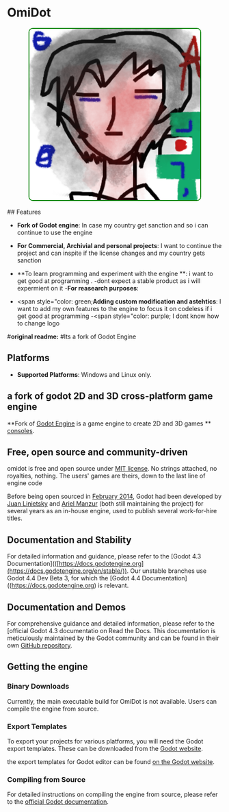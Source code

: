 # **OmiDot**

<p align="center">
  <img src="images/omidotimage.png" width="400" alt="OmiDot Engine logo" style="border: 2px solid green; border-radius: 10px;">
</p>
## Features

- **Fork of Godot engine**: In case my country get sanction and so i can continue to use the engine
- **For Commercial, Archivial and personal projects**: I want to continue the project and can inspite if the license changes and my country gets sanction
- **To learn programming and experiment with the engine **:   i want to get good at programming . -dont expect a stable product as i will expermient on it
-**For reasearch purposes**:  

- <span style="color: green;**Adding custom modification and astehtics**: I want to add my own features to the engine to focus it on codeless if i get good at programming
-<span style="color: purple; I dont know how to change logo

#**original readme:**
#Its a fork of  Godot Engine
## Platforms
- **Supported Platforms**: Windows and Linux only. 


## a fork of godot 2D and 3D cross-platform game engine

**Fork of [Godot Engine](https://godotengine.org) is a 
game engine to create 2D and 3D games ** [consoles](https://docs.godotengine.org/en/latest/tutorials/platform/consoles.html).

## Free, open source and community-driven

omidot is   free and open source under   [MIT license](https://godotengine.org/license).
No strings attached, no royalties, nothing. The users' games are theirs, down
to the last line of engine code

Before being open sourced in [February 2014](https://github.com/godotengine/godot/commit/0b806ee0fc9097fa7bda7ac0109191c9c5e0a1ac),
Godot had been developed by [Juan Linietsky](https://github.com/reduz) and
[Ariel Manzur](https://github.com/punto-) (both still maintaining the project)
for several years as an in-house engine, used to publish several work-for-hire
titles.
## Documentation and Stability
For detailed information and guidance, please refer to the [Godot 4.3 Documentation](([https://docs.godotengine.org](https://docs.godotengine.org/en/stable/)). Our unstable branches use Godot 4.4 Dev Beta 3, for which the [Godot 4.4 Documentation]((https://docs.godotengine.org) is relevant.
## Documentation and Demos
For comprehensive guidance and detailed information, please refer to the [official Godot 4.3 documentatio on Read the Docs. This documentation is meticulously maintained by the Godot community and can be found in their own [GitHub repository](https://github.com/godotengine/godot-docs).



## Getting the engine
### Binary Downloads
Currently, the main executable build for OmiDot is not available. Users can compile the engine from source. 
### Export Templates
To export your projects for various platforms, you will need the Godot export templates. These can be downloaded from the [Godot website](https://godotengine.org/download).

the export templates for Godot editor can be found [on the Godot website](https://godotengine.org/download).

### Compiling from Source
For detailed instructions on compiling the engine from source, please refer to the [official Godot documentation](https://docs.godotengine.org/en/latest/contributing/development/compiling).


